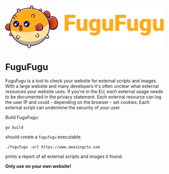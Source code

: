 ![FuguFugu](https://github.com/FuguFuguHq/fugufugu/blob/main/Logo.png?raw=true)

# FuguFugu

FuguFugu is a tool to check your website for external scripts and images. With a large website and many developers it's 
often unclear what external resources your website uses. If you're in the EU, each external usage needs to be documented
in the privacy statement. Each external resource can log the user IP and could - depending on the browser - set cookies.
Each external script can undermine the security of your user.

Build FuguFugu:

`go build`

should create a `fugufugu` executable.

`./fugufugu -url https://www.amazingcto.com`

prints a report of all external scripts and images it found.

**Only use on your own website!**